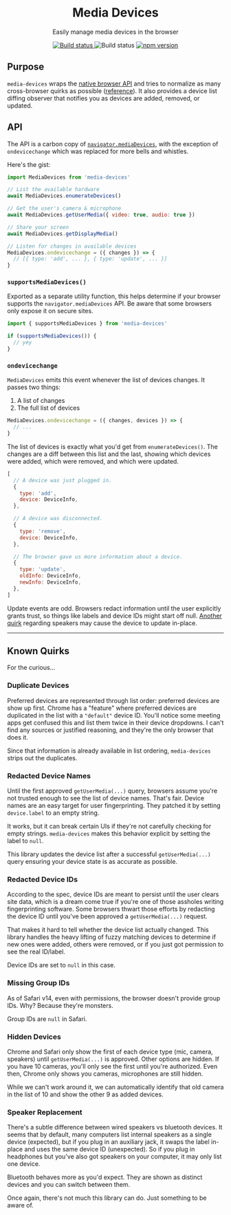 <div align="center">
  <h1>Media Devices</h1>
  <p>Easily manage media devices in the browser</p>

  <div>
    <a href="https://github.com/PsychoLlama/media-devices/actions/workflows/main.yml">
      <img src="https://img.shields.io/github/workflow/status/PsychoLlama/media-devices/CI/main" alt="Build status" />
    </a>
    <img src="https://img.shields.io/npm/types/media-devices" alt="Build status" />
    <a href="https://www.npmjs.com/package/media-devices">
      <img src="https://img.shields.io/npm/v/media-devices" alt="npm version" />
    </a>
  </div>
</div>

## Purpose

`media-devices` wraps the [native browser API](https://developer.mozilla.org/en-US/docs/Web/API/Navigator/mediaDevices) and tries to normalize as many cross-browser quirks as possible ([reference](#known-quirks)). It also provides a device list diffing observer that notifies you as devices are added, removed, or updated.

## API

The API is a carbon copy of [`navigator.mediaDevices`](https://developer.mozilla.org/en-US/docs/Web/API/Navigator/mediaDevices), with the exception of `ondevicechange` which was replaced for more bells and whistles.

Here's the gist:

```js
import MediaDevices from 'media-devices'

// List the available hardware
await MediaDevices.enumerateDevices()

// Get the user's camera & microphone
await MediaDevices.getUserMedia({ video: true, audio: true })

// Share your screen
await MediaDevices.getDisplayMedia()

// Listen for changes in available devices
MediaDevices.ondevicechange = ({ changes }) => {
  // [{ type: 'add', ... }, { type: 'update', ... }]
}
```

### `supportsMediaDevices()`

Exported as a separate utility function, this helps determine if your browser supports the `navigator.mediaDevices` API. Be aware that some browsers only expose it on secure sites.

```js
import { supportsMediaDevices } from 'media-devices'

if (supportsMediaDevices()) {
  // yey
}
```

### `ondevicechange`

`MediaDevices` emits this event whenever the list of devices changes. It passes two things:

1. A list of changes
1. The full list of devices

```js
MediaDevices.ondevicechange = ({ changes, devices }) => {
  // ...
}
```

The list of devices is exactly what you'd get from `enumerateDevices()`. The changes are a diff between this list and the last, showing which devices were added, which were removed, and which were updated.

```js
[
  // A device was just plugged in.
  {
    type: 'add',
    device: DeviceInfo,
  },

  // A device was disconnected.
  {
    type: 'remove',
    device: DeviceInfo,
  },

  // The browser gave us more information about a device.
  {
    type: 'update',
    oldInfo: DeviceInfo,
    newInfo: DeviceInfo,
  },
]
```

Update events are odd. Browsers redact information until the user explicitly grants trust, so things like labels and device IDs might start off null. [Another quirk](#speaker-replacement) regarding speakers may cause the device to update in-place.

---------------

## Known Quirks

For the curious...

### Duplicate Devices

Preferred devices are represented through list order: preferred devices are show up first. Chrome has a "feature" where preferred devices are duplicated in the list with a `"default"` device ID. You'll notice some meeting apps get confused this and list them twice in their device dropdowns. I can't find any sources or justified reasoning, and they're the only browser that does it.

Since that information is already available in list ordering, `media-devices` strips out the duplicates.

### Redacted Device Names

Until the first approved `getUserMedia(...)` query, browsers assume you're not trusted enough to see the list of device names. That's fair. Device names are an easy target for user fingerprinting. They patched it by setting `device.label` to an empty string.

It works, but it can break certain UIs if they're not carefully checking for empty strings. `media-devices` makes this behavior explicit by setting the label to `null`.

This library updates the device list after a successful `getUserMedia(...)` query ensuring your device state is as accurate as possible.

### Redacted Device IDs

According to the spec, device IDs are meant to persist until the user clears site data, which is a dream come true if you're one of those assholes writing fingerprinting software. Some browsers thwart those efforts by redacting the device ID until you've been approved a `getUserMedia(...)` request.

That makes it hard to tell whether the device list actually changed. This library handles the heavy lifting of fuzzy matching devices to determine if new ones were added, others were removed, or if you just got permission to see the real ID/label.

Device IDs are set to `null` in this case.

### Missing Group IDs

As of Safari v14, even with permissions, the browser doesn't provide group IDs. Why? Because they're monsters.

Group IDs are `null` in Safari.

### Hidden Devices

Chrome and Safari only show the first of each device type (mic, camera, speakers) until `getUserMedia(...)` is approved. Other options are hidden. If you have 10 cameras, you'll only see the first until you're authorized. Even then, Chrome only shows you cameras, microphones are still hidden.

While we can't work around it, we can automatically identify that old camera in the list of 10 and show the other 9 as added devices.

### Speaker Replacement

There's a subtle difference between wired speakers vs bluetooth devices. It seems that by default, many computers list internal speakers as a single device (expected), but if you plug in an auxiliary jack, it swaps the label in-place and uses the same device ID (unexpected). So if you plug in headphones but you've also got speakers on your computer, it may only list one device.

Bluetooth behaves more as you'd expect. They are shown as distinct devices and you can switch between them.

Once again, there's not much this library can do. Just something to be aware of.
